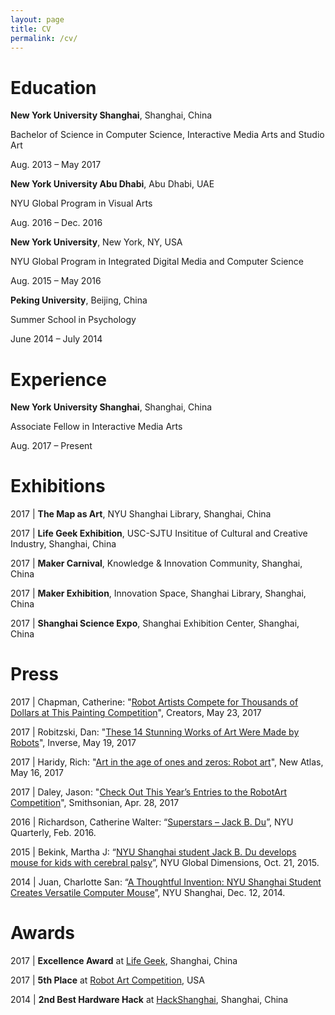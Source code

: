 ```yaml
---
layout: page
title: CV
permalink: /cv/
---
```


# Education 

**New York University Shanghai**, Shanghai, China

Bachelor of Science in Computer Science, Interactive Media Arts and Studio Art

Aug. 2013 – May 2017

**New York University Abu Dhabi**, Abu Dhabi, UAE

NYU Global Program in Visual Arts

Aug. 2016 – Dec. 2016

**New York University**, New York, NY, USA

NYU Global Program in Integrated Digital Media and Computer Science

Aug. 2015 – May 2016

**Peking University**, Beijing, China

Summer School in Psychology

June 2014 – July 2014

# Experience

**New York University Shanghai**, Shanghai, China

Associate Fellow in Interactive Media Arts

Aug. 2017 – Present

# Exhibitions

2017 \| **The Map as Art**, NYU Shanghai Library, Shanghai, China

2017 \| **Life Geek Exhibition**, USC-SJTU Insititue of Cultural and Creative Industry, Shanghai, China

2017 \| **Maker Carnival**, Knowledge & Innovation Community, Shanghai, China

2017 \| **Maker Exhibition**, Innovation Space, Shanghai Library, Shanghai, China

2017 \| **Shanghai Science Expo**, Shanghai Exhibition Center, Shanghai, China

# Press

2017 \| Chapman, Catherine: "[Robot Artists Compete for Thousands of Dollars at This Painting Competition](https://creators.vice.com/en_au/article/xwqk3n/robot-artists-compete-for-thousands-of-dollars-at-this-painting-competition)", Creators, May 23, 2017

2017 \| Robitzski, Dan: "[These 14 Stunning Works of Art Were Made by Robots](https://www.inverse.com/article/31847-2017-robot-art-competition-winners)", Inverse, May 19, 2017

2017 \| Haridy, Rich: "[Art in the age of ones and zeros: Robot art](https://newatlas.com/art-ones-and-zeros-robotart-painting/49538/)", New Atlas, May 16, 2017

2017 \| Daley, Jason: "[Check Out This Year’s Entries to the RobotArt Competition](https://www.smithsonianmag.com/smart-news/check-out-entries-years-robotart-competition-180963071/#PibviKXRXsyu1Sq7.99)", Smithsonian, Apr. 28, 2017

2016 \| Richardson, Catherine Walter: “[Superstars – Jack B. Du](http://www.nyu.edu/admissions/undergraduate-admissions/life-at-nyu/nyu-q-winter2017.html#jack)”, NYU Quarterly, Feb. 2016.

2015 \| Bekink, Martha J: “[NYU Shanghai student Jack B. Du develops mouse for kids with cerebral palsy](https://www.nyu.edu/admissions/undergraduate-admissions/life-at-nyu/spring2016/superstars.html)”, NYU Global Dimensions, Oct. 21, 2015.

2014 \| Juan, Charlotte San: “[A Thoughtful Invention: NYU Shanghai Student Creates Versatile Computer Mouse](https://shanghai.nyu.edu/news/joy-mouse)”, NYU Shanghai, Dec. 12, 2014.

# Awards

2017 \| **Excellence Award** at [Life Geek](http://www.manamana.net/lifegeek/21), Shanghai, China

2017 \| **5th Place** at [Robot Art Competition](https://robotart.org/2017-winners/), USA

2014 \| **2nd Best Hardware Hack** at [HackShanghai](http://2014.hackshanghai.com), Shanghai, China
